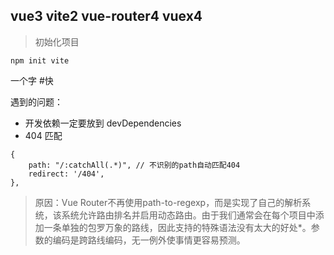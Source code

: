 ## vue3 vite2 vue-router4 vuex4
> 初始化项目
```
npm init vite
```
一个字
#快

遇到的问题：

- 开发依赖一定要放到 devDependencies
- 404 匹配

```
{
    path: "/:catchAll(.*)", // 不识别的path自动匹配404
    redirect: '/404',
},
```
> 原因：Vue Router不再使用path-to-regexp，而是实现了自己的解析系统，该系统允许路由排名并启用动态路由。由于我们通常会在每个项目中添加一条单独的包罗万象的路线，因此支持的特殊语法没有太大的好处*。参数的编码是跨路线编码，无一例外使事情更容易预测。

